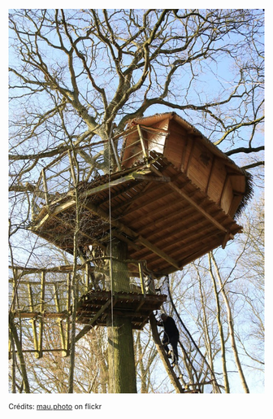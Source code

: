 ![Mélody](/images/2022-10-17.jpg)

Crédits: [mau.photo](https://www.flickr.com/people/mellare-mau/) on flickr